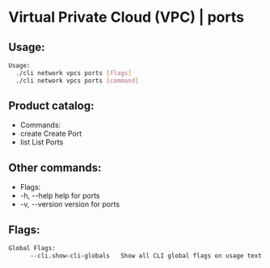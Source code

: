 # Virtual Private Cloud (VPC) | ports

## Usage:
```bash
Usage:
  ./cli network vpcs ports [flags]
  ./cli network vpcs ports [command]
```

## Product catalog:
- Commands:
- create      Create Port
- list        List Ports

## Other commands:
- Flags:
- -h, --help      help for ports
- -v, --version   version for ports

## Flags:
```bash
Global Flags:
      --cli.show-cli-globals   Show all CLI global flags on usage text
```

